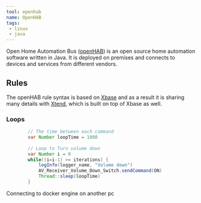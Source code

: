 ```yaml
---
tool: openhab 
name: OpenHAB
tags:
 - linux
 - java
--- 
```


Open Home Automation Bus ([openHAB](https://www.openhab.org/)) is an open source home automation software written in Java. 
It is deployed on premises and connects to devices and services from different vendors.
<!--more-->
## Rules

The openHAB rule syntax is based on [Xbase](https://www.eclipse.org/Xtext/#xbase) and as a result it is sharing many details with [Xtend](https://www.eclipse.org/xtend/), which is built on top of Xbase as well.

### Loops

```java
        // The time between each command
        var Number loopTime = 1000
        
        // Loop to Turn volume down
        var Number i = 0
        while((i=i-1) >= iterations) {
            logInfo(logger_name, "Volume down")
            AV_Receiver_Volume_Down_Switch.sendCommand(ON)
            Thread::sleep(loopTime)
        }
```



Connecting to docker engine on another pc
